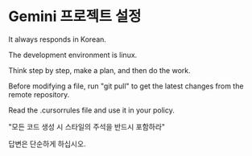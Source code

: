 # Gemini 프로젝트 설정

It always responds in Korean.

The development environment is linux.

Think step by step, make a plan, and then do the work.

Before modifying a file, run "git pull" to get the latest changes from the remote repository.


Read the .cursorrules file and use it in your policy.

"모든 코드 생성 시 스타일의 주석을 반드시 포함하라"

답변은 단순하게 하십시오.
